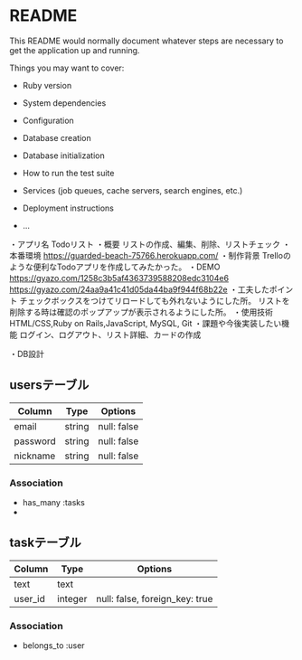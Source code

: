 # README

This README would normally document whatever steps are necessary to get the
application up and running.

Things you may want to cover:

* Ruby version

* System dependencies

* Configuration

* Database creation

* Database initialization

* How to run the test suite

* Services (job queues, cache servers, search engines, etc.)

* Deployment instructions

* ...

・アプリ名
Todoリスト
・概要
リストの作成、編集、削除、リストチェック
・本番環境
https://guarded-beach-75766.herokuapp.com/
・制作背景
Trelloのような便利なTodoアプリを作成してみたかった。
・DEMO
　https://gyazo.com/1258c3b5af4363739588208edc3104e6
　https://gyazo.com/24aa9a41c41d05da44ba9f944f68b22e
・工夫したポイント
チェックボックスをつけてリロードしても外れないようにした所。
リストを削除する時は確認のポップアップが表示されるようにした所。
・使用技術
HTML/CSS,Ruby on Rails,JavaScript, MySQL, Git
・課題や今後実装したい機能
ログイン、ログアウト、リスト詳細、カードの作成

・DB設計
## usersテーブル
|Column|Type|Options|
|------|----|-------|
|email|string|null: false|
|password|string|null: false|
|nickname|string|null: false|
### Association
- has_many :tasks
-

## taskテーブル
|Column|Type|Options|
|------|----|-------|
|text|text||
|user_id|integer|null: false, foreign_key: true|
### Association
- belongs_to :user

